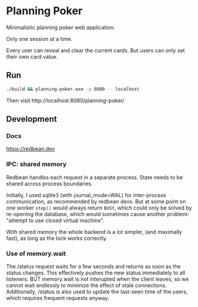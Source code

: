 # Planning Poker

Minimalistic planning poker web application.

Only one session at a time.

Every user can reveal and clear the current cards.
But users can only set their own card value.

## Run

```sh
./build && planning-poker.exe -p 8080 -- localhost
```

Then visit http://localhost:8080/planning-poker/

## Development

### Docs

https://redbean.dev

### IPC: shared memory

Redbean handles each request in a separate process. State needs to be shared
across process boundaries.

Initially, I used sqlite3 (with journal_mode=WAL) for inter-process
communication, as recommended by redbean devs.
But at some point on one worker `step()` would always return `BUSY`, which could
only be solved by re-opening the database, which would sometimes cause another
problem: "attempt to use closed virtual machine".

With shared memory the whole backend is a lot simpler, (and maximally fast),
as long as the lock works correctly.

### Use of memory.wait

The /status request waits for a few seconds and returns as soon as the status changes.
This effectively pushes the new status immediately to all listeners.
BUT memory.wait is not interupted when the client leaves, so we cannot wait endlessly
to minimize the effect of stale connections.
Additionally, /status is also used to update the last-seen time of the users,
which requires frequent requests anyway.
